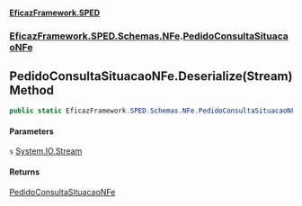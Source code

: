 #### [EficazFramework.SPED](EficazFrameworkSPED.md 'EficazFramework SPED')
### [EficazFramework.SPED.Schemas.NFe](EficazFramework.SPED.Schemas.NFe.md 'EficazFramework.SPED.Schemas.NFe').[PedidoConsultaSituacaoNFe](EficazFramework.SPED.Schemas.NFe/PedidoConsultaSituacaoNFe.md 'EficazFramework.SPED.Schemas.NFe.PedidoConsultaSituacaoNFe')

## PedidoConsultaSituacaoNFe.Deserialize(Stream) Method

```csharp
public static EficazFramework.SPED.Schemas.NFe.PedidoConsultaSituacaoNFe Deserialize(System.IO.Stream s);
```
#### Parameters

<a name='EficazFramework.SPED.Schemas.NFe.PedidoConsultaSituacaoNFe.Deserialize(System.IO.Stream).s'></a>

`s` [System.IO.Stream](https://docs.microsoft.com/en-us/dotnet/api/System.IO.Stream 'System.IO.Stream')

#### Returns
[PedidoConsultaSituacaoNFe](EficazFramework.SPED.Schemas.NFe/PedidoConsultaSituacaoNFe.md 'EficazFramework.SPED.Schemas.NFe.PedidoConsultaSituacaoNFe')